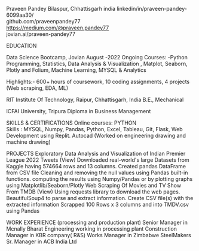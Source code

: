 Praveen Pandey
Bilaspur, Chhattisgarh india
linkedin/in/praveen-pandey-6099aa30/   
github.com/praveenpandey77   
https://medium.com/@praveen.pandey77   
jovian.ai/praveen-pandey77

EDUCATION                  

Data Science Bootcamp, Jovian  August -2022 Ongoing Courses: -Python Programming, Statistics, Data Analysis & Visualization , Matplot, Seaborn, Plotly and Folium, Machine Learning, MYSQL & Analytics

Highlights:- 600+ hours of coursework, 10 coding assignments, 4  projects (Web scraping, EDA, ML)

RIT Institute Of Technology, Raipur, Chhattisgarh, India
B.E., Mechanical

ICFAI University,  Tripura
Diploma in Business Management

SKILLS & CERTIFICATIONS
Online courses: PYTHON  
Skills :  MYSQL, Numpy, Pandas, Python, Excel, Tableau, Git, Flask, Web Development using Replit.
Autocad (Worked on engineering drawing and machine drawing)

PROJECTS
Exploratory Data Analysis and Visualization of Indian Premier League 2022 Tweets (View)
Downloaded real-world's large Datasets from Kaggle having 574664 rows and 13 columns.
Created pandas  DataFrame from CSV file 
Cleaning and removing the null values using Pandas built-in functions.
computing the results using Numpy/Pandas or by plotting graphs using Matplotlib/Seaborn/Plotly
Web Scraping Of Movies and TV Show From TMDB (View) 
Using requests library to download the web pages.
BeautifulSoup4 to parse and extract information.
Create CSV file(s) with the extracted information
Scrapped 100 Rows x 3 columns and into TMDV.csv using Pandas

WORK EXPERIENCE (processing and production plant)
Senior Manager in Mcnally Bharat Engineering working in processing plant
Construction Manager in KBR company( R&S)
Works Manager in Zimbabwe SteelMakers
Sr. Manager in ACB India Ltd
